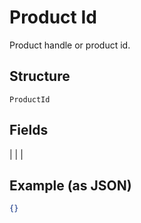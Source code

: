 
# Product Id

Product handle or product id.

## Structure

`ProductId`

## Fields

|  |
| 

## Example (as JSON)

```json
{}
```

